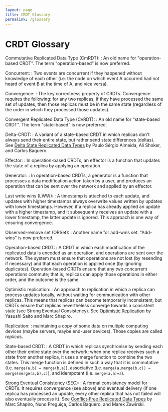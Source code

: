 ```yaml
---
layout: page
title: CRDT Glossary
permalink: /glossary
---
```


# CRDT Glossary

Commutative Replicated Data Type (CmRDT):
: An old name for "operation-based CRDT". The term "operation-based" is now preferred.

Concurrent:
: Two events are concurrent if they happened without knowledge of each other
  (i.e. the node on which event A occurred had not heard of event B at the time
  of A, and vice versa).

Convergence:
: The key correctness property of CRDTs. Convergence requires the following: for
  any two replicas, if they have processed the same set of updates, then those
  replicas must be in the same state (regardless of the order in which they
  processed those updates).

Convergent Replicated Data Type (CvRDT):
: An old name for "state-based CRDT". The term "state-based" is now preferred.

Delta-CRDT:
: A variant of a state-based CRDT in which replicas don't always send their
  entire state, but rather send state differences (deltas). See
  [Delta State Replicated Data Types](https://arxiv.org/abs/1603.01529) by
  Paulo Sérgio Almeida, Ali Shoker, and Carlos Baquero.

Effector:
: In operation-based CRDTs, an effector is a function that updates the state of
  a replica by applying an operation.

Generator:
: In operation-based CRDTs, a generator is a function that processes a data
  modification action taken by a user, and produces an operation that can be
  sent over the network and applied by an effector.

Last write wins (LWW):
: A timestamp is attached to each update, and updates with higher timestamps
  always overwrite values written by updates with lower timestamps. However, if
  a replica has already applied an update with a higher timestamp, and it
  subsequently receives an update with a lower timestamp, the latter update is
  ignored. This approach is one way of ensuring convergence.

Observed-remove set (ORSet):
: Another name for add-wins set. "Add-wins" is now preferred.

Operation-based CRDT:
: A CRDT in which each modification of the replicated data is encoded as an
  operation, and operations are sent over the network. The system must ensure
  that operations are not lost (by resending if necessary) and that each
  operation is applied once (by ignoring duplicates). Operation-based CRDTs
  ensure that any two concurrent operations commute; that is, replicas can apply
  those operations in either order, and the outcome is the same.

Optimistic replication:
: An approach to replication in which a replica can process updates locally,
  without waiting for communication with other replicas. This means that
  replicas can become temporarily inconsistent, but CRDTs ensure that replicas
  nevertheless converge towards a consistent state (see Strong Eventual
  Consistency). See [Optimistic Replication](https://core.ac.uk/download/pdf/22879037.pdf)
  by Yasushi Saito and Marc Shapiro.

Replication:
: maintaining a copy of some data on multiple computing devices (maybe servers,
  maybe end-user devices). Those copies are called *replicas*.

State-based CRDT:
: A CRDT in which replicas synchronise by sending each other their entire state
  over the network; when one replica receives such a state from another replica,
  it uses a merge function to combine the two states. This merge function is
  defined in such a way that it is commutative (i.e. `merge(a,b) = merge(b,a)`),
  associative (i.e. `merge(a,merge(b,c)) = merge(merge(a,b),c)`), and idempotent
  (i.e. `merge(a,a)=a`).

Strong Eventual Consistency (SEC):
: A formal consistency model for CRDTs. It requires convergence (see above) and
  eventual delivery (if one replica has processed an update, every other replica
  that has not failed will also eventually process it). See
  [Conflict-Free Replicated Data Types](https://pages.lip6.fr/Marek.Zawirski/papers/RR-7687.pdf)
  by Marc Shapiro, Nuno Preguiça, Carlos Baquero, and Marek Zawirski.
